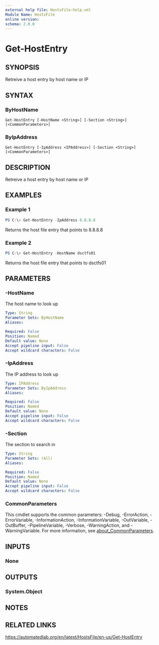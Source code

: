 ```yaml
---
external help file: HostsFile-help.xml
Module Name: HostsFile
online version:
schema: 2.0.0
---
```


# Get-HostEntry

## SYNOPSIS
Retreive a host entry by host name or IP

## SYNTAX

### ByHostName
```
Get-HostEntry [-HostName <String>] [-Section <String>] [<CommonParameters>]
```

### ByIpAddress
```
Get-HostEntry [-IpAddress <IPAddress>] [-Section <String>] [<CommonParameters>]
```

## DESCRIPTION
Retreive a host entry by host name or IP

## EXAMPLES

### Example 1
```powershell
PS C:\> Get-HostEntry -IpAddress 8.8.8.8
```

Returns the host file entry that points to 8.8.8.8

### Example 2
```powershell
PS C:\> Get-HostEntry -HostName dsctfs01
```

Returns the host file entry that points to dsctfs01

## PARAMETERS

### -HostName
The host name to look up

```yaml
Type: String
Parameter Sets: ByHostName
Aliases:

Required: False
Position: Named
Default value: None
Accept pipeline input: False
Accept wildcard characters: False
```

### -IpAddress
The IP address to look up

```yaml
Type: IPAddress
Parameter Sets: ByIpAddress
Aliases:

Required: False
Position: Named
Default value: None
Accept pipeline input: False
Accept wildcard characters: False
```

### -Section
The section to search in

```yaml
Type: String
Parameter Sets: (All)
Aliases:

Required: False
Position: Named
Default value: None
Accept pipeline input: False
Accept wildcard characters: False
```

### CommonParameters
This cmdlet supports the common parameters: -Debug, -ErrorAction, -ErrorVariable, -InformationAction, -InformationVariable, -OutVariable, -OutBuffer, -PipelineVariable, -Verbose, -WarningAction, and -WarningVariable. For more information, see [about_CommonParameters](http://go.microsoft.com/fwlink/?LinkID=113216).

## INPUTS

### None

## OUTPUTS

### System.Object
## NOTES

## RELATED LINKS
https://automatedlab.org/en/latest/HostsFile/en-us/Get-HostEntry
